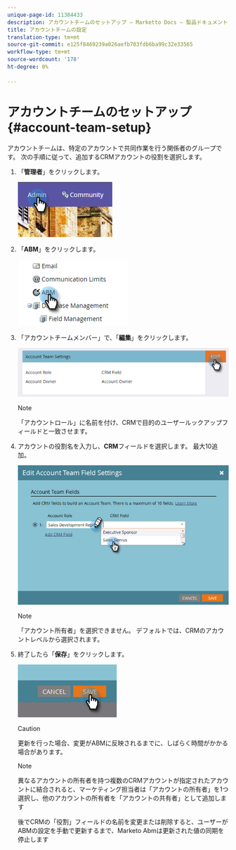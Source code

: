 ```yaml
---
unique-page-id: 11384433
description: アカウントチームのセットアップ — Marketto Docs — 製品ドキュメント
title: アカウントチームの設定
translation-type: tm+mt
source-git-commit: e125f8469239a026aefb703fdb6ba99c32e33565
workflow-type: tm+mt
source-wordcount: '178'
ht-degree: 0%

---
```



# アカウントチームのセットアップ{#account-team-setup}

アカウントチームは、特定のアカウントで共同作業を行う関係者のグループです。 次の手順に従って、追加するCRMアカウントの役割を選択します。

1. 「**管理者**」をクリックします。

   ![](assets/one-3.png)

1. 「**ABM**」をクリックします。

   ![](assets/two-3.png)

1. 「アカウントチームメンバー」で、「**編集**」をクリックします。

   ![](assets/3.png)

   >[!NOTE]
   >
   >「アカウントロール」に名前を付け、CRMで目的のユーザールックアップフィールドと一致させます。

1. アカウントの役割名を入力し、**CRM**&#x200B;フィールドを選択します。 最大10追加。

   ![](assets/four-2.png)

   >[!NOTE]
   >
   >「アカウント所有者」を選択できません。 デフォルトでは、CRMのアカウントレベルから選択されます。

1. 終了したら「**保存**」をクリックします。

   ![](assets/five-2.png)

   >[!CAUTION]
   >
   >更新を行った場合、変更がABMに反映されるまでに、しばらく時間がかかる場合があります。

   >[!NOTE]
   >
   >異なるアカウントの所有者を持つ複数のCRMアカウントが指定されたアカウントに結合されると、マーケティング担当者は「アカウントの所有者」を1つ選択し、他のアカウントの所有者を「アカウントの共有者」として追加します
   >
   >後でCRMの「役割」フィールドの名前を変更または削除すると、ユーザーがABMの設定を手動で更新するまで、Marketo Abmは更新された値の同期を停止します
